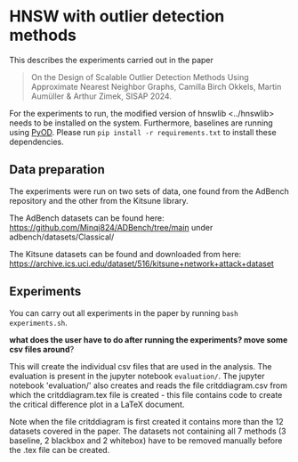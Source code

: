 # HNSW with outlier detection methods

This describes the experiments carried out in the paper 

> On the Design of Scalable Outlier Detection Methods Using Approximate Nearest Neighbor Graphs, Camilla Birch Okkels, Martin Aumüller & Arthur Zimek, SISAP 2024. 

For the experiments to run, the modified version of hnswlib <../hnswlib> needs to be installed on the system. Furthermore, baselines are running using [PyOD](https://github.com/yzhao062/pyod).
Please run `pip install -r requirements.txt` to install these dependencies. 

## Data preparation

The experiments were run on two sets of data, one found from the AdBench repository and the other from the Kitsune library.

The AdBench datasets can be found here: https://github.com/Minqi824/ADBench/tree/main 
under adbench/datasets/Classical/

The Kitsune datasets can be found and downloaded from here: https://archive.ics.uci.edu/dataset/516/kitsune+network+attack+dataset

## Experiments

You can carry out all experiments in the paper by running `bash experiments.sh`.

**what does the user have to do after running the experiments? move some csv files around**?

This will create the individual csv files that are used in the analysis. The evaluation is present in the jupyter notebook `evaluation/`.
The jupyter notebook 'evaluation/' also creates and reads the file critddiagram.csv from which the critddiagram.tex file is created - this file contains code to create the critical difference plot in a LaTeX document.

Note when the file critddiagram is first created it contains more than the 12 datasets covered in the paper. The datasets not containing all 7 methods (3 baseline, 2 blackbox and 2 whitebox) have to be removed manually before the .tex file can be created.
